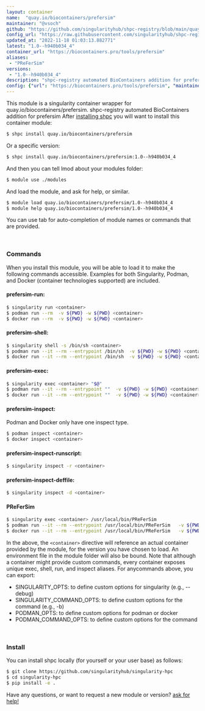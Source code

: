 ```yaml
---
layout: container
name:  "quay.io/biocontainers/prefersim"
maintainer: "@vsoch"
github: "https://github.com/singularityhub/shpc-registry/blob/main/quay.io/biocontainers/prefersim/container.yaml"
config_url: "https://raw.githubusercontent.com/singularityhub/shpc-registry/main/quay.io/biocontainers/prefersim/container.yaml"
updated_at: "2022-11-18 01:03:13.882771"
latest: "1.0--h940b034_4"
container_url: "https://biocontainers.pro/tools/prefersim"
aliases:
 - "PReFerSim"
versions:
 - "1.0--h940b034_4"
description: "shpc-registry automated BioContainers addition for prefersim"
config: {"url": "https://biocontainers.pro/tools/prefersim", "maintainer": "@vsoch", "description": "shpc-registry automated BioContainers addition for prefersim", "latest": {"1.0--h940b034_4": "sha256:19aa8bd10a372556f0ade847ebfbde520c6d5cfa7b3da13fa9fb9c3612a0660c"}, "tags": {"1.0--h940b034_4": "sha256:19aa8bd10a372556f0ade847ebfbde520c6d5cfa7b3da13fa9fb9c3612a0660c"}, "docker": "quay.io/biocontainers/prefersim", "aliases": {"PReFerSim": "/usr/local/bin/PReFerSim"}}
---
```


This module is a singularity container wrapper for quay.io/biocontainers/prefersim.
shpc-registry automated BioContainers addition for prefersim
After [installing shpc](#install) you will want to install this container module:


```bash
$ shpc install quay.io/biocontainers/prefersim
```

Or a specific version:

```bash
$ shpc install quay.io/biocontainers/prefersim:1.0--h940b034_4
```

And then you can tell lmod about your modules folder:

```bash
$ module use ./modules
```

And load the module, and ask for help, or similar.

```bash
$ module load quay.io/biocontainers/prefersim/1.0--h940b034_4
$ module help quay.io/biocontainers/prefersim/1.0--h940b034_4
```

You can use tab for auto-completion of module names or commands that are provided.

<br>

### Commands

When you install this module, you will be able to load it to make the following commands accessible.
Examples for both Singularity, Podman, and Docker (container technologies supported) are included.

#### prefersim-run:

```bash
$ singularity run <container>
$ podman run --rm  -v ${PWD} -w ${PWD} <container>
$ docker run --rm  -v ${PWD} -w ${PWD} <container>
```

#### prefersim-shell:

```bash
$ singularity shell -s /bin/sh <container>
$ podman run --it --rm --entrypoint /bin/sh  -v ${PWD} -w ${PWD} <container>
$ docker run --it --rm --entrypoint /bin/sh  -v ${PWD} -w ${PWD} <container>
```

#### prefersim-exec:

```bash
$ singularity exec <container> "$@"
$ podman run --it --rm --entrypoint ""  -v ${PWD} -w ${PWD} <container> "$@"
$ docker run --it --rm --entrypoint ""  -v ${PWD} -w ${PWD} <container> "$@"
```

#### prefersim-inspect:

Podman and Docker only have one inspect type.

```bash
$ podman inspect <container>
$ docker inspect <container>
```

#### prefersim-inspect-runscript:

```bash
$ singularity inspect -r <container>
```

#### prefersim-inspect-deffile:

```bash
$ singularity inspect -d <container>
```


#### PReFerSim

```bash
$ singularity exec <container> /usr/local/bin/PReFerSim
$ podman run --it --rm --entrypoint /usr/local/bin/PReFerSim   -v ${PWD} -w ${PWD} <container> -c " $@"
$ docker run --it --rm --entrypoint /usr/local/bin/PReFerSim   -v ${PWD} -w ${PWD} <container> -c " $@"
```



In the above, the `<container>` directive will reference an actual container provided
by the module, for the version you have chosen to load. An environment file in the
module folder will also be bound. Note that although a container
might provide custom commands, every container exposes unique exec, shell, run, and
inspect aliases. For anycommands above, you can export:

 - SINGULARITY_OPTS: to define custom options for singularity (e.g., --debug)
 - SINGULARITY_COMMAND_OPTS: to define custom options for the command (e.g., -b)
 - PODMAN_OPTS: to define custom options for podman or docker
 - PODMAN_COMMAND_OPTS: to define custom options for the command

<br>

### Install

You can install shpc locally (for yourself or your user base) as follows:

```bash
$ git clone https://github.com/singularityhub/singularity-hpc
$ cd singularity-hpc
$ pip install -e .
```

Have any questions, or want to request a new module or version? [ask for help!](https://github.com/singularityhub/singularity-hpc/issues)